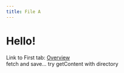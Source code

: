 ```yaml
---
title: File A
---
```


# Hello!

Link to First tab: [Overview](../overview)  
fetch and save...
try getContent with directory